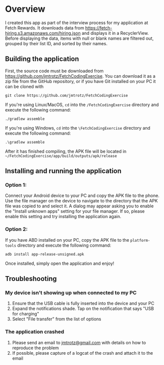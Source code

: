 # Overview
I created this app as part of the interview process for my application at Fetch Rewards. It
downloads data from <https://fetch-hiring.s3.amazonaws.com/hiring.json> and displays it in a
RecyclerView. Before displaying the data, items with null or blank names are filtered out, 
grouped by their list ID, and sorted by their names.

## Building the application
First, the source code must be downloaded from <https://github.com/jmtrotz/FetchCodingExercise>.
You can download it as a zip file from the GitHub repository, or if you have Git installed on your
PC it can be cloned with
```
git clone https://github.com/jmtrotz/FetchCodingExercise
```

If you're using Linux/MacOS, `cd` into the `/FetchCodingExercise` directory and execute the
following command:
```
./gradlew assemble
```

If you're using Windows, `cd` into the `\FetchCodingExercise` directory and execute the following
command:
```
.\gradlew assemble
```

After it has finished compiling, the APK file will be located in
`~/FetchCodingExercise/app/build/outputs/apk/release`

## Installing and running the application
### Option 1:
Connect your Android device to your PC and copy the APK file to the phone. Use the file
manager on the device to navigate to the directory that the APK file was copied to and select it.
A dialog may appear asking you to enable the "Install unknown apps" setting for your
file manager. If so, please enable this setting and try installing the application again.

### Option 2:
If you have ABD installed on your PC, copy the APK file to the `platform-tools` directory
and execute the following command:
```
adb install app-release-unsigned.apk
```
Once installed, simply open the application and enjoy!

## Troubleshooting
### My device isn't showing up when connected to my PC
1. Ensure that the USB cable is fully inserted into the device and your PC
2. Expand the notifications shade. Tap on the notification that says "USB for charging"
3. Select "File transfer" from the list of options

### The application crashed
1. Please send an email to jmtrotz@gmail.com with details on how to reproduce the
   problem
2. If possible, please capture of a logcat of the crash and attach it to the email